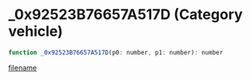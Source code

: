 # _0x92523B76657A517D (Category vehicle)

```js
function _0x92523B76657A517D(p0: number, p1: number): number
```

[filename](_0x92523B76657A517D_m.md ':include')